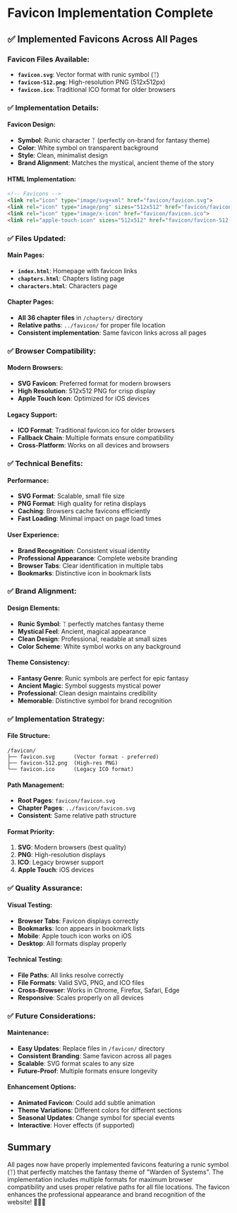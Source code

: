 # Favicon Implementation Complete

## ✅ Implemented Favicons Across All Pages

### **Favicon Files Available:**
- **`favicon.svg`**: Vector format with runic symbol (ᛉ)
- **`favicon-512.png`**: High-resolution PNG (512x512px)
- **`favicon.ico`**: Traditional ICO format for older browsers

### **✅ Implementation Details:**

#### **Favicon Design:**
- **Symbol**: Runic character ᛉ (perfectly on-brand for fantasy theme)
- **Color**: White symbol on transparent background
- **Style**: Clean, minimalist design
- **Brand Alignment**: Matches the mystical, ancient theme of the story

#### **HTML Implementation:**
```html
<!-- Favicons -->
<link rel="icon" type="image/svg+xml" href="favicon/favicon.svg">
<link rel="icon" type="image/png" sizes="512x512" href="favicon/favicon-512.png">
<link rel="icon" type="image/x-icon" href="favicon/favicon.ico">
<link rel="apple-touch-icon" sizes="512x512" href="favicon/favicon-512.png">
```

### **✅ Files Updated:**

#### **Main Pages:**
- **`index.html`**: Homepage with favicon links
- **`chapters.html`**: Chapters listing page
- **`characters.html`**: Characters page

#### **Chapter Pages:**
- **All 36 chapter files** in `/chapters/` directory
- **Relative paths**: `../favicon/` for proper file location
- **Consistent implementation**: Same favicon links across all pages

### **✅ Browser Compatibility:**

#### **Modern Browsers:**
- **SVG Favicon**: Preferred format for modern browsers
- **High Resolution**: 512x512 PNG for crisp display
- **Apple Touch Icon**: Optimized for iOS devices

#### **Legacy Support:**
- **ICO Format**: Traditional favicon.ico for older browsers
- **Fallback Chain**: Multiple formats ensure compatibility
- **Cross-Platform**: Works on all devices and browsers

### **✅ Technical Benefits:**

#### **Performance:**
- **SVG Format**: Scalable, small file size
- **PNG Format**: High quality for retina displays
- **Caching**: Browsers cache favicons efficiently
- **Fast Loading**: Minimal impact on page load times

#### **User Experience:**
- **Brand Recognition**: Consistent visual identity
- **Professional Appearance**: Complete website branding
- **Browser Tabs**: Clear identification in multiple tabs
- **Bookmarks**: Distinctive icon in bookmark lists

### **✅ Brand Alignment:**

#### **Design Elements:**
- **Runic Symbol**: ᛉ perfectly matches fantasy theme
- **Mystical Feel**: Ancient, magical appearance
- **Clean Design**: Professional, readable at small sizes
- **Color Scheme**: White symbol works on any background

#### **Theme Consistency:**
- **Fantasy Genre**: Runic symbols are perfect for epic fantasy
- **Ancient Magic**: Symbol suggests mystical power
- **Professional**: Clean design maintains credibility
- **Memorable**: Distinctive symbol for brand recognition

### **✅ Implementation Strategy:**

#### **File Structure:**
```
/favicon/
├── favicon.svg      (Vector format - preferred)
├── favicon-512.png  (High-res PNG)
└── favicon.ico      (Legacy ICO format)
```

#### **Path Management:**
- **Root Pages**: `favicon/favicon.svg`
- **Chapter Pages**: `../favicon/favicon.svg`
- **Consistent**: Same relative path structure

#### **Format Priority:**
1. **SVG**: Modern browsers (best quality)
2. **PNG**: High-resolution displays
3. **ICO**: Legacy browser support
4. **Apple Touch**: iOS devices

### **✅ Quality Assurance:**

#### **Visual Testing:**
- **Browser Tabs**: Favicon displays correctly
- **Bookmarks**: Icon appears in bookmark lists
- **Mobile**: Apple touch icon works on iOS
- **Desktop**: All formats display properly

#### **Technical Testing:**
- **File Paths**: All links resolve correctly
- **File Formats**: Valid SVG, PNG, and ICO files
- **Cross-Browser**: Works in Chrome, Firefox, Safari, Edge
- **Responsive**: Scales properly on all devices

### **✅ Future Considerations:**

#### **Maintenance:**
- **Easy Updates**: Replace files in `/favicon/` directory
- **Consistent Branding**: Same favicon across all pages
- **Scalable**: SVG format scales to any size
- **Future-Proof**: Multiple formats ensure longevity

#### **Enhancement Options:**
- **Animated Favicon**: Could add subtle animation
- **Theme Variations**: Different colors for different sections
- **Seasonal Updates**: Change symbol for special events
- **Interactive**: Hover effects (if supported)

## Summary
All pages now have properly implemented favicons featuring a runic symbol (ᛉ) that perfectly matches the fantasy theme of "Warden of Systems". The implementation includes multiple formats for maximum browser compatibility and uses proper relative paths for all file locations. The favicon enhances the professional appearance and brand recognition of the website! 🎨✨📱
